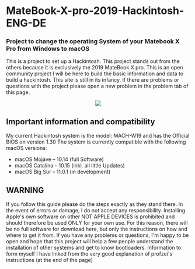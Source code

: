 # MateBook-X-pro-2019-Hackintosh-ENG-DE

### Project to change the operating System of your Matebook X Pro from Windows to macOS

This is a project to set up a Hackintosh. This project stands out from the others because it is exclusively the 2019 MateBook X pro. This is an open community project I will be here to build the basic information and data to build a hackintosh. This site is still in its infancy. If there are problems or questions with the project please open a new problem in the problem tab of this page.

<p align="center">
<img src="https://icdn3.digitaltrends.com/image/huawei-matebook-x-pro-2019-1200x630-c-ar1.91.jpg"
</p>

## Important information and compatibility
My current Hackintosh system is the model: MACH-W19 and has the Official BIOS on version 1.30
The system is currently compatible with the following macOS versions:
- macOS Mojave – 10.14 (full Software)
- macOS Catalina – 10.15 (inkl. all little Updates)
- macOS Big Sur – 11.0.1 (in development)

## WARNING 
If you follow this guide please do the steps exactly as they stand there. In the event of errors or damage, I do not accept any responsibility. Installing Apple's own software on other NOT APPLE DEVICES is prohibited and should therefore be used ONLY for your own use. For this reason, there will be no full software for download here, but only the instructions on how and where to get it from. If you have any problems or questions, I'm happy to be open and hope that this project will help a few people understand the installation of other systems and get to know bootloaders. Information to form myself I have linked from the very good explanation of profzei's instructions (at the end of the page)
